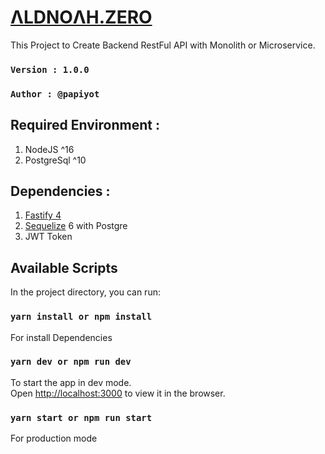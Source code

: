 # [ΛLDNOΛH.ZERO](https://www.npmjs.com/package/fastify-cli)
This Project to Create Backend RestFul API with Monolith or Microservice.
### `Version : 1.0.0`
### `Author : @papiyot`

## Required Environment :
1. NodeJS ^16
2. PostgreSql ^10
## Dependencies :
1. [Fastify 4](https://www.fastify.io/docs/latest/)
2. [Sequelize](https://sequelize.org/docs/v6/getting-started/) 6 with Postgre
3. JWT Token

## Available Scripts

In the project directory, you can run:

### `yarn install or npm install`

For install Dependencies

### `yarn dev or npm run dev`

To start the app in dev mode.\
Open [http://localhost:3000](http://localhost:3000) to view it in the browser.

### `yarn start or npm run start`

For production mode
